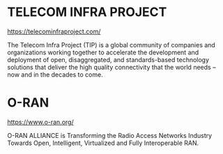 # TELECOM INFRA PROJECT

https://telecominfraproject.com/

The Telecom Infra Project (TIP) is a global community of companies and organizations working together to accelerate the development and deployment of open, disaggregated, and standards-based technology solutions that deliver the high quality connectivity that the world needs – now and in the decades to come.

# O-RAN

https://www.o-ran.org/

O-RAN ALLIANCE is Transforming the Radio Access Networks Industry Towards Open, Intelligent, Virtualized and Fully Interoperable RAN.